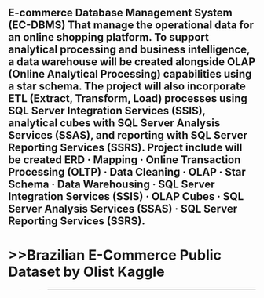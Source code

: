 E-commerce Database Management System (EC-DBMS) That manage the operational data for an online shopping platform. To support analytical processing and business intelligence, a data warehouse will be created alongside OLAP (Online Analytical Processing) capabilities using a star schema. The project will also incorporate ETL (Extract, Transform, Load) processes using SQL Server Integration Services (SSIS), analytical cubes with SQL Server Analysis Services (SSAS), and reporting with SQL Server Reporting Services (SSRS).
Project include will be created ERD · Mapping · Online Transaction Processing (OLTP) · Data Cleaning · OLAP · Star Schema · Data Warehousing · SQL Server Integration Services (SSIS) · OLAP Cubes · SQL Server Analysis Services (SSAS) · SQL Server Reporting Services (SSRS).
-------------------------------------------------------
# >>Brazilian E-Commerce Public Dataset by Olist Kaggle
>>-----------------------------------------------------
